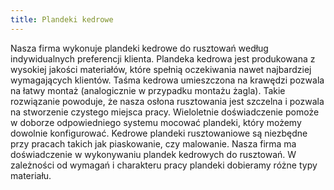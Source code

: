 ```yaml
---
title: Plandeki kedrowe
---
```


Nasza firma wykonuje plandeki kedrowe do rusztowań według indywidualnych
preferencji klienta. Plandeka kedrowa jest produkowana z wysokiej jakości
materiałów, które spełnią oczekiwania nawet najbardziej wymagających klientów.
Taśma kedrowa umieszczona na krawędzi pozwala na łatwy montaż (analogicznie w
przypadku montażu żagla). Takie rozwiązanie powoduje, że nasza osłona
rusztowania jest szczelna i pozwala na stworzenie czystego miejsca pracy.
Wieloletnie doświadczenie pomoże w doborze odpowiedniego systemu mocować
plandeki, który możemy dowolnie konfigurować. Kedrowe plandeki rusztowaniowe są
niezbędne przy pracach takich jak piaskowanie, czy malowanie. Nasza firma ma
doświadczenie w wykonywaniu plandek kedrowych do rusztowań. W zależności od
wymagań i charakteru pracy plandeki dobieramy różne typy materiału.
